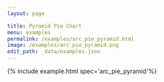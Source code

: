 ```yaml
---
layout: page

title: Pyramid Pie Chart
menu: examples
permalink: /examples/arc_pie_pyramid.html
image: /examples/arc_pie_pyramid.png
edit_path: _data/examples.json
---
```




{% include example.html spec='arc_pie_pyramid'%}
